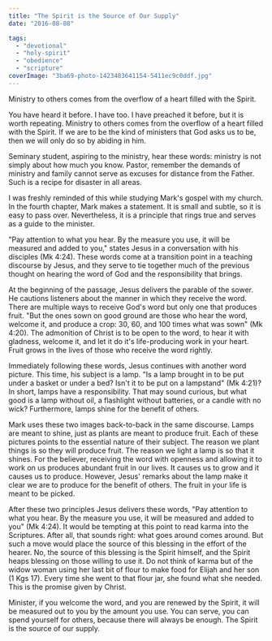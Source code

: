 ```yaml
---
title: "The Spirit is the Source of Our Supply"
date: "2016-08-08"

tags: 
  - "devotional"
  - "holy-spirit"
  - "obedience"
  - "scripture"
coverImage: "3ba69-photo-1423483641154-5411ec9c0ddf.jpg"
---
```


Ministry to others comes from the overflow of a heart filled with the Spirit.

You have heard it before. I have too. I have preached it before, but it is worth repeating. Ministry to others comes from the overflow of a heart filled with the Spirit. If we are to be the kind of ministers that God asks us to be, then we will only do so by abiding in him.

Seminary student, aspiring to the ministry, hear these words: ministry is not simply about how much you know. Pastor, remember the demands of ministry and family cannot serve as excuses for distance from the Father. Such is a recipe for disaster in all areas.

I was freshly reminded of this while studying Mark's gospel with my church. In the fourth chapter, Mark makes a statement. It is small and subtle, so it is easy to pass over. Nevertheless, it is a principle that rings true and serves as a guide to the minister.

"Pay attention to what you hear. By the measure you use, it will be measured and added to you," states Jesus in a conversation with his disciples (Mk 4:24). These words come at a transition point in a teaching discourse by Jesus, and they serve to tie together much of the previous thought on hearing the word of God and the responsibility that brings.

At the beginning of the passage, Jesus delivers the parable of the sower. He cautions listeners about the manner in which they receive the word. There are multiple ways to receive God's word but only one that produces fruit. "But the ones sown on good ground are those who hear the word, welcome it, and produce a crop: 30, 60, and 100 times what was sown" (Mk 4:20). The admonition of Christ is to be open to the word, to hear it with gladness, welcome it, and let it do it's life-producing work in your heart. Fruit grows in the lives of those who receive the word rightly.

Immediately following these words, Jesus continues with another word picture. This time, his subject is a lamp. "Is a lamp brought in to be put under a basket or under a bed? Isn't it to be put on a lampstand" (Mk 4:21)? In short, lamps have a responsibility. That may sound curious, but what good is a lamp without oil, a flashlight without batteries, or a candle with no wick? Furthermore, lamps shine for the benefit of others.

Mark uses these two images back-to-back in the same discourse. Lamps are meant to shine, just as plants are meant to produce fruit. Each of these pictures points to the essential nature of their subject. The reason we plant things is so they will produce fruit. The reason we light a lamp is so that it shines. For the believer, receiving the word with openness and allowing it to work on us produces abundant fruit in our lives. It causes us to grow and it causes us to produce. However, Jesus' remarks about the lamp make it clear we are to produce for the benefit of others. The fruit in your life is meant to be picked.

After these two principles Jesus delivers these words, "Pay attention to what you hear. By the measure you use, it will be measured and added to you" (Mk 4:24). It would be tempting at this point to read karma into the Scriptures. After all, that sounds right: what goes around comes around. But such a move would place the source of this blessing in the effort of the hearer. No, the source of this blessing is the Spirit himself, and the Spirit heaps blessing on those willing to use it. Do not think of karma but of the widow woman using her last bit of flour to make food for Elijah and her son (1 Kgs 17). Every time she went to that flour jar, she found what she needed. This is the promise given by Christ.

Minister, if you welcome the word, and you are renewed by the Spirit, it will be measured out to you by the amount you use. You can serve, you can spend yourself for others, because there will always be enough. The Spirit is the source of our supply.
